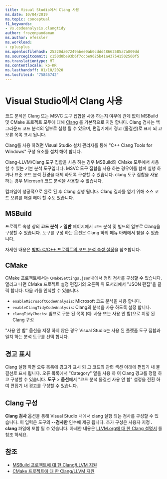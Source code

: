 ```yaml
---
title: Visual Studio에서 Clang 사용
ms.date: 10/04/2019
ms.topic: conceptual
f1_keywords:
- vs.codeanalysis.clangtidy
author: frozenpandaman
ms.author: efessler
ms.workload:
- cplusplus
ms.openlocfilehash: 25320da07249abee0ab0cddd48662585a7a809dd
ms.sourcegitcommit: c150d0be93b6f7ccbe9625b41a437541502560f5
ms.translationtype: MT
ms.contentlocale: ko-KR
ms.lasthandoff: 01/10/2020
ms.locfileid: "75846742"
---
```

# <a name="using-clang-tidy-in-visual-studio"></a>Visual Studio에서 Clang 사용

코드 분석은 Clang 또는 MSVC 도구 집합을 사용 하는지 여부에 관계 없이 MSBuild 및 CMake 프로젝트 모두에 대해 [Clang](https://clang.llvm.org/extra/clang-tidy/) 를 기본적으로 지원 합니다. Clang 검사는 백그라운드 코드 분석의 일부로 실행 될 수 있으며, 편집기에서 경고 (물결선)로 표시 되 고 오류 목록 표시 됩니다.

Clang를 사용 하려면 Visual Studio 설치 관리자를 통해 "C++ Clang Tools for Windows" 구성 요소를 설치 해야 합니다.

Clang-LLVM/Clang 도구 집합을 사용 하는 경우 MSBuild와 CMake 모두에서 사용할 수 있는 기본 분석 도구입니다. MSVC 도구 집합을 사용 하는 경우이를 함께 실행 하거나 표준 코드 분석 환경을 대체 하도록 구성할 수 있습니다. clang 도구 집합을 사용 하는 경우 Microsoft 코드 분석을 사용할 수 없습니다.

컴파일이 성공적으로 완료 된 후 Clang 실행 됩니다. Clang 결과를 얻기 위해 소스 코드 오류를 해결 해야 할 수도 있습니다.


## <a name="msbuild"></a>MSBuild

프로젝트 속성 창의 **코드 분석** > **일반** 페이지에서 코드 분석 및 빌드의 일부로 Clang을 구성할 수 있습니다. 도구를 구성 하는 옵션은 Clang 하위 메뉴 아래에서 찾을 수 있습니다.

자세한 내용은 [방법: C/C++ 프로젝트의 코드 분석 속성 설정](../code-quality/how-to-set-code-analysis-properties-for-c-cpp-projects.md)을 참조합니다.

## <a name="cmake"></a>CMake

CMake 프로젝트에서는 `CMakeSettings.json`내에서 정리 검사를 구성할 수 있습니다. 열리고 나면 CMake 프로젝트 설정 편집기의 오른쪽 위 모서리에서 "JSON 편집"을 클릭 합니다. 다음 키를 인식할 수 있습니다.

- `enableMicrosoftCodeAnalysis`: Microsoft 코드 분석을 사용 합니다.
- `enableClangTidyCodeAnalysis`: Clang의 분석을 사용 하도록 설정 합니다.
- `clangTidyChecks`: 쉼표로 구분 된 목록 (예: 사용 또는 사용 안 함)으로 지정 된 Clang 구성

"사용 안 함" 옵션을 지정 하지 않은 경우 Visual Studio는 사용 된 플랫폼 도구 집합과 일치 하는 분석 도구를 선택 합니다.

## <a name="warning-display"></a>경고 표시

Clang 실행 하면 오류 목록에 경고가 표시 되 고 코드의 관련 섹션 아래에 편집기 내 물결선로 표시 됩니다. 오류 목록에서 "Category" 열을 사용 하 여 Clang 경고를 정렬 하 고 구성할 수 있습니다. **도구** > **옵션**에서 "코드 분석 물결선 사용 안 함" 설정을 전환 하 여 편집기 내 경고를 구성할 수 있습니다.

## <a name="clang-tidy-configuration"></a>Clang 구성

**Clang 검사** 옵션을 통해 Visual Studio 내에서 clang 실행 되는 검사를 구성할 수 있습니다. 이 입력은 도구의 **--검사만** 인수에 제공 됩니다. 추가 구성은 사용자 지정 **. clang** 파일에 포함 될 수 있습니다. 자세한 내용은 [LLVM.org에 대 한 Clang 설명서](https://clang.llvm.org/extra/clang-tidy/) 를 참조 하세요.

## <a name="see-also"></a>참조

- [MSBuild 프로젝트에 대 한 Clang/LLVM 지원](https://devblogs.microsoft.com/cppblog/clang-llvm-support-for-msbuild-projects/)
- [CMake 프로젝트에 대 한 Clang/LLVM 지원](https://devblogs.microsoft.com/cppblog/visual-studio-cmake-support-clang-llvm-cmake-3-14-vcpkg-and-performance-improvements/)
